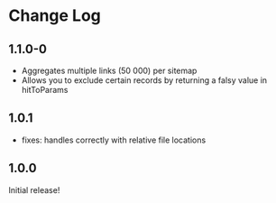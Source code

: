 # Change Log

## 1.1.0-0

* Aggregates multiple links (50 000) per sitemap
* Allows you to exclude certain records by returning a falsy value in hitToParams

## 1.0.1

* fixes: handles correctly with relative file locations

## 1.0.0

Initial release!
